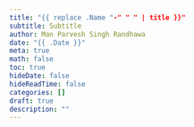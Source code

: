 ```yaml
---
title: "{{ replace .Name "-" " " | title }}"
subtitle: Subtitle
author: Man Parvesh Singh Randhawa
date: "{{ .Date }}"
meta: true
math: false
toc: true
hideDate: false
hideReadTime: false
categories: []
draft: true
description: ""
---
```


